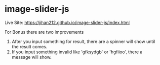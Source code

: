 # image-slider-js

Live Site: https://jihan212.github.io/image-slider-js/index.html


For Bonus there are two improvements 
1. After you input something for result, there are a spinner will show until the result comes.
2. If you input something invalid like 'gfksydgb' or 'hgfiioo', there a message will show.
